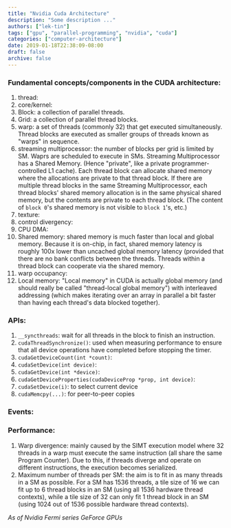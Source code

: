 ```yaml
---
title: "Nvidia Cuda Architecture"
description: "Some description ..."
authors: ["lek-tin"]
tags: ["gpu", "parallel-programming", "nvidia", "cuda"]
categories: ["computer-architecture"]
date: 2019-01-18T22:38:09-08:00
draft: false
archive: false
---
```

### Fundamental concepts/components in the CUDA architecture:  
1. thread:  
2. core/kernel:  
4. Block: a collection of parallel threads.  
5. Grid: a collection of parallel thread blocks.  
6. warp: a set of threads (commonly 32) that get executed simultaneously. Thread blocks are executed as smaller groups of threads known as "warps" in sequence.
7. streaming multiprocessor: the number of blocks per grid is limited by SM. Waprs are scheduled to execute in SMs. Streaming Multiprocessor has a Shared Memory. (Hence "private", like a private programmer-controlled L1 cache). Each thread block can allocate shared memory where the allocations are private to that thread block. If there are multiple thread blocks in the same Streaming Multiprocessor, each thread blocks' shared memory allocation is in the same physical shared memory, but the contents are private to each thread block. (The content of `block 0`'s shared memory is not visible to `block 1`'s, etc.)
8. texture:  
9. control divergency:  
10. CPU DMA:  
11. Shared memory: shared memory is much faster than local and global memory. Because it is on-chip, in fact, shared memory latency is roughly 100x lower than uncached global memory latency (provided that there are no bank conflicts between the threads. Threads within a thread block can cooperate via the shared memory.
12. warp occupancy:  
13. Local memory: "Local memory" in CUDA is actually global memory (and should really be called "thread-local global memory") with interleaved addressing (which makes iterating over an array in parallel a bit faster than having each thread's data blocked together).  

### APIs:
1. `__syncthreads`: wait for all threads in the block to finish an instruction.  
2. `cudaThreadSynchronize()`: used when measuring performance to ensure that all device operations have completed before stopping the timer.
3. `cudaGetDeviceCount(int *count)`:  
4. `cudaSetDevice(int device)`:  
5. `cudaGetDevice(int *device)`:  
6. `cudaGetDeviceProperties(cudaDeviceProp *prop, int device)`:  
7. `cudaSetDevice(i)`: to select current device  
8. `cudaMemcpy(...)`: for peer-to-peer copies  

### Events:  

### Performance:
1. Warp divergence: mainly caused by the SIMT execution model where 32 threads in a warp must execute the same instruction (all share the same Program Counter). Due to this, if threads diverge and operate on different instructions, the execution becomes serialized.
2. Maximum number of threads per SM: the aim is to fit in as many threads in a SM as possible. For a SM has 1536 threads, a tile size of 16 we can fit up to 6 thread blocks in an SM (using all 1536 hardware thread contexts), while a tile size of 32 can only fit 1 thread block in an SM (using 1024 out of 1536 possible hardware thread contexts).


_As of Nvidia Fermi series GeForce GPUs_